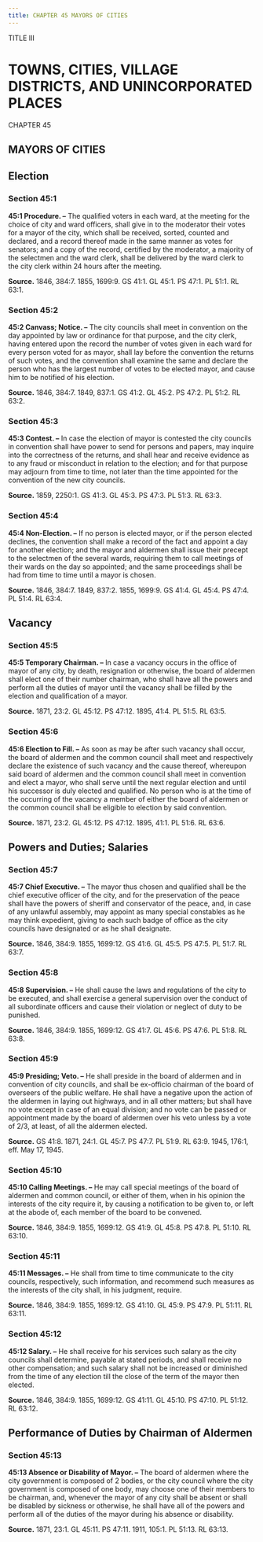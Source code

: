 ```yaml
---
title: CHAPTER 45 MAYORS OF CITIES
---
```


TITLE III
                                             
TOWNS, CITIES, VILLAGE DISTRICTS, AND UNINCORPORATED PLACES
===========================================================

CHAPTER 45
                                             
MAYORS OF CITIES
----------------

Election
--------

### Section 45:1

 **45:1 Procedure. –** The qualified voters in each ward, at the
meeting for the choice of city and ward officers, shall give in to the
moderator their votes for a mayor of the city, which shall be received,
sorted, counted and declared, and a record thereof made in the same
manner as votes for senators; and a copy of the record, certified by the
moderator, a majority of the selectmen and the ward clerk, shall be
delivered by the ward clerk to the city clerk within 24 hours after the
meeting.

**Source.** 1846, 384:7. 1855, 1699:9. GS 41:1. GL 45:1. PS 47:1. PL
51:1. RL 63:1.

### Section 45:2

 **45:2 Canvass; Notice. –** The city councils shall meet in
convention on the day appointed by law or ordinance for that purpose,
and the city clerk, having entered upon the record the number of votes
given in each ward for every person voted for as mayor, shall lay before
the convention the returns of such votes, and the convention shall
examine the same and declare the person who has the largest number of
votes to be elected mayor, and cause him to be notified of his election.

**Source.** 1846, 384:7. 1849, 837:1. GS 41:2. GL 45:2. PS 47:2. PL
51:2. RL 63:2.

### Section 45:3

 **45:3 Contest. –** In case the election of mayor is contested the
city councils in convention shall have power to send for persons and
papers, may inquire into the correctness of the returns, and shall hear
and receive evidence as to any fraud or misconduct in relation to the
election; and for that purpose may adjourn from time to time, not later
than the time appointed for the convention of the new city councils.

**Source.** 1859, 2250:1. GS 41:3. GL 45:3. PS 47:3. PL 51:3. RL 63:3.

### Section 45:4

 **45:4 Non-Election. –** If no person is elected mayor, or if the
person elected declines, the convention shall make a record of the fact
and appoint a day for another election; and the mayor and aldermen shall
issue their precept to the selectmen of the several wards, requiring
them to call meetings of their wards on the day so appointed; and the
same proceedings shall be had from time to time until a mayor is chosen.

**Source.** 1846, 384:7. 1849, 837:2. 1855, 1699:9. GS 41:4. GL 45:4. PS
47:4. PL 51:4. RL 63:4.

Vacancy
-------

### Section 45:5

 **45:5 Temporary Chairman. –** In case a vacancy occurs in the
office of mayor of any city, by death, resignation or otherwise, the
board of aldermen shall elect one of their number chairman, who shall
have all the powers and perform all the duties of mayor until the
vacancy shall be filled by the election and qualification of a mayor.

**Source.** 1871, 23:2. GL 45:12. PS 47:12. 1895, 41:4. PL 51:5. RL
63:5.

### Section 45:6

 **45:6 Election to Fill. –** As soon as may be after such vacancy
shall occur, the board of aldermen and the common council shall meet and
respectively declare the existence of such vacancy and the cause
thereof, whereupon said board of aldermen and the common council shall
meet in convention and elect a mayor, who shall serve until the next
regular election and until his successor is duly elected and qualified.
No person who is at the time of the occurring of the vacancy a member of
either the board of aldermen or the common council shall be eligible to
election by said convention.

**Source.** 1871, 23:2. GL 45:12. PS 47:12. 1895, 41:1. PL 51:6. RL
63:6.

Powers and Duties; Salaries
---------------------------

### Section 45:7

 **45:7 Chief Executive. –** The mayor thus chosen and qualified
shall be the chief executive officer of the city, and for the
preservation of the peace shall have the powers of sheriff and
conservator of the peace, and, in case of any unlawful assembly, may
appoint as many special constables as he may think expedient, giving to
each such badge of office as the city councils have designated or as he
shall designate.

**Source.** 1846, 384:9. 1855, 1699:12. GS 41:6. GL 45:5. PS 47:5. PL
51:7. RL 63:7.

### Section 45:8

 **45:8 Supervision. –** He shall cause the laws and regulations of
the city to be executed, and shall exercise a general supervision over
the conduct of all subordinate officers and cause their violation or
neglect of duty to be punished.

**Source.** 1846, 384:9. 1855, 1699:12. GS 41:7. GL 45:6. PS 47:6. PL
51:8. RL 63:8.

### Section 45:9

 **45:9 Presiding; Veto. –** He shall preside in the board of
aldermen and in convention of city councils, and shall be ex-officio
chairman of the board of overseers of the public welfare. He shall have
a negative upon the action of the aldermen in laying out highways, and
in all other matters; but shall have no vote except in case of an equal
division; and no vote can be passed or appointment made by the board of
aldermen over his veto unless by a vote of 2/3, at least, of all the
aldermen elected.

**Source.** GS 41:8. 1871, 24:1. GL 45:7. PS 47:7. PL 51:9. RL 63:9.
1945, 176:1, eff. May 17, 1945.

### Section 45:10

 **45:10 Calling Meetings. –** He may call special meetings of the
board of aldermen and common council, or either of them, when in his
opinion the interests of the city require it, by causing a notification
to be given to, or left at the abode of, each member of the board to be
convened.

**Source.** 1846, 384:9. 1855, 1699:12. GS 41:9. GL 45:8. PS 47:8. PL
51:10. RL 63:10.

### Section 45:11

 **45:11 Messages. –** He shall from time to time communicate to the
city councils, respectively, such information, and recommend such
measures as the interests of the city shall, in his judgment, require.

**Source.** 1846, 384:9. 1855, 1699:12. GS 41:10. GL 45:9. PS 47:9. PL
51:11. RL 63:11.

### Section 45:12

 **45:12 Salary. –** He shall receive for his services such salary as
the city councils shall determine, payable at stated periods, and shall
receive no other compensation; and such salary shall not be increased or
diminished from the time of any election till the close of the term of
the mayor then elected.

**Source.** 1846, 384:9. 1855, 1699:12. GS 41:11. GL 45:10. PS 47:10. PL
51:12. RL 63:12.

Performance of Duties by Chairman of Aldermen
---------------------------------------------

### Section 45:13

 **45:13 Absence or Disability of Mayor. –** The board of aldermen
where the city government is composed of 2 bodies, or the city council
where the city government is composed of one body, may choose one of
their members to be chairman, and, whenever the mayor of any city shall
be absent or shall be disabled by sickness or otherwise, he shall have
all of the powers and perform all of the duties of the mayor during his
absence or disability.

**Source.** 1871, 23:1. GL 45:11. PS 47:11. 1911, 105:1. PL 51:13. RL
63:13.
